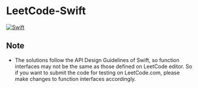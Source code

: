 # LeetCode-Swift

[![Swift](https://img.shields.io/badge/Swift-4.2-orange.svg)](https://swift.org)

## Note

- The solutions follow the API Design Guidelines of Swift, so function interfaces may not be the same as those defined on LeetCode editor. So if you want to submit the code for testing on LeetCode.com, please make changes to function interfaces accordingly.
